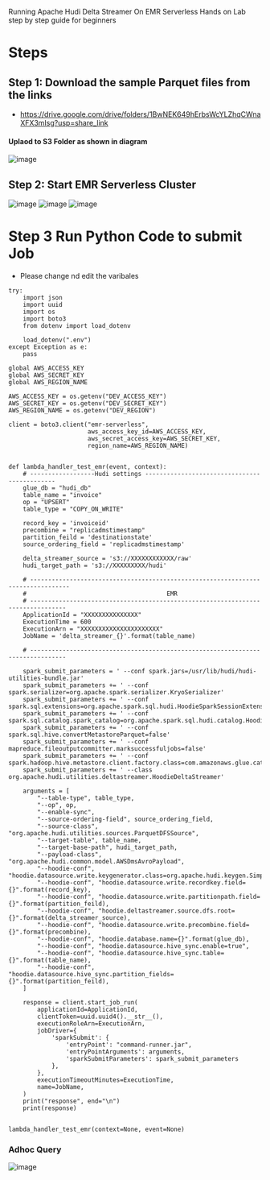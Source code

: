 Running Apache Hudi Delta Streamer On EMR Serverless Hands on Lab step by step guide for beginners



# Steps 
## Step 1: Download the sample Parquet files from the links 
* https://drive.google.com/drive/folders/1BwNEK649hErbsWcYLZhqCWnaXFX3mIsg?usp=share_link
#### Uplaod to S3 Folder as shown in diagram 
![image](https://user-images.githubusercontent.com/39345855/229939875-6f2f22ae-c792-4904-bcf8-b1e53ce1e122.png)



## Step 2: Start EMR Serverless Cluster 
![image](https://user-images.githubusercontent.com/39345855/229940052-29f6e2a8-9568-4100-8a1b-e988c405f505.png)
![image](https://user-images.githubusercontent.com/39345855/229940099-cf002f04-18f8-4d26-8d89-d512e96bef76.png)
![image](https://user-images.githubusercontent.com/39345855/229940131-836414cf-a85f-4b9f-b1d6-c36115d335c2.png)

# Step 3 Run Python Code to submit Job 
* Please change nd edit the varibales 

```
try:
    import json
    import uuid
    import os
    import boto3
    from dotenv import load_dotenv

    load_dotenv(".env")
except Exception as e:
    pass

global AWS_ACCESS_KEY
global AWS_SECRET_KEY
global AWS_REGION_NAME

AWS_ACCESS_KEY = os.getenv("DEV_ACCESS_KEY")
AWS_SECRET_KEY = os.getenv("DEV_SECRET_KEY")
AWS_REGION_NAME = os.getenv("DEV_REGION")

client = boto3.client("emr-serverless",
                      aws_access_key_id=AWS_ACCESS_KEY,
                      aws_secret_access_key=AWS_SECRET_KEY,
                      region_name=AWS_REGION_NAME)


def lambda_handler_test_emr(event, context):
    # ------------------Hudi settings ---------------------------------------------
    glue_db = "hudi_db"
    table_name = "invoice"
    op = "UPSERT"
    table_type = "COPY_ON_WRITE"

    record_key = 'invoiceid'
    precombine = "replicadmstimestamp"
    partition_feild = 'destinationstate'
    source_ordering_field = 'replicadmstimestamp'

    delta_streamer_source = 's3://XXXXXXXXXXXX/raw'
    hudi_target_path = 's3://XXXXXXXXX/hudi'

    # ---------------------------------------------------------------------------------
    #                                       EMR
    # --------------------------------------------------------------------------------
    ApplicationId = "XXXXXXXXXXXXXXX"
    ExecutionTime = 600
    ExecutionArn = "XXXXXXXXXXXXXXXXXXXXXX"
    JobName = 'delta_streamer_{}'.format(table_name)

    # --------------------------------------------------------------------------------

    spark_submit_parameters = ' --conf spark.jars=/usr/lib/hudi/hudi-utilities-bundle.jar'
    spark_submit_parameters += ' --conf spark.serializer=org.apache.spark.serializer.KryoSerializer'
    spark_submit_parameters += ' --conf spark.sql.extensions=org.apache.spark.sql.hudi.HoodieSparkSessionExtension'
    spark_submit_parameters += ' --conf spark.sql.catalog.spark_catalog=org.apache.spark.sql.hudi.catalog.HoodieCatalog'
    spark_submit_parameters += ' --conf spark.sql.hive.convertMetastoreParquet=false'
    spark_submit_parameters += ' --conf mapreduce.fileoutputcommitter.marksuccessfuljobs=false'
    spark_submit_parameters += ' --conf spark.hadoop.hive.metastore.client.factory.class=com.amazonaws.glue.catalog.metastore.AWSGlueDataCatalogHiveClientFactory'
    spark_submit_parameters += ' --class org.apache.hudi.utilities.deltastreamer.HoodieDeltaStreamer'

    arguments = [
        "--table-type", table_type,
        "--op", op,
        "--enable-sync",
        "--source-ordering-field", source_ordering_field,
        "--source-class", "org.apache.hudi.utilities.sources.ParquetDFSSource",
        "--target-table", table_name,
        "--target-base-path", hudi_target_path,
        "--payload-class", "org.apache.hudi.common.model.AWSDmsAvroPayload",
        "--hoodie-conf", "hoodie.datasource.write.keygenerator.class=org.apache.hudi.keygen.SimpleKeyGenerator",
        "--hoodie-conf", "hoodie.datasource.write.recordkey.field={}".format(record_key),
        "--hoodie-conf", "hoodie.datasource.write.partitionpath.field={}".format(partition_feild),
        "--hoodie-conf", "hoodie.deltastreamer.source.dfs.root={}".format(delta_streamer_source),
        "--hoodie-conf", "hoodie.datasource.write.precombine.field={}".format(precombine),
        "--hoodie-conf", "hoodie.database.name={}".format(glue_db),
        "--hoodie-conf", "hoodie.datasource.hive_sync.enable=true",
        "--hoodie-conf", "hoodie.datasource.hive_sync.table={}".format(table_name),
        "--hoodie-conf", "hoodie.datasource.hive_sync.partition_fields={}".format(partition_feild),
    ]

    response = client.start_job_run(
        applicationId=ApplicationId,
        clientToken=uuid.uuid4().__str__(),
        executionRoleArn=ExecutionArn,
        jobDriver={
            'sparkSubmit': {
                'entryPoint': "command-runner.jar",
                'entryPointArguments': arguments,
                'sparkSubmitParameters': spark_submit_parameters
            },
        },
        executionTimeoutMinutes=ExecutionTime,
        name=JobName,
    )
    print("response", end="\n")
    print(response)


lambda_handler_test_emr(context=None, event=None)

```

### Adhoc Query 
![image](https://user-images.githubusercontent.com/39345855/229940357-49106e3a-2d5c-4f53-9ce2-9f45759d9dea.png)


